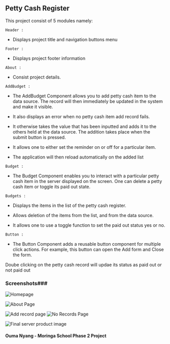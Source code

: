 ## Petty Cash Register
This project consist of 5 modules namely:

```Header :```
- Displays project title and navigation buttons menu

```Footer :```
- Displays project footer information

```About :```
- Consist project details.

```AddBudget :```
- The AddBudget Component allows you to add petty cash item to the data source. The record will then immediately be updated in the system and make it visible.

- It also displays an error when no petty cash item add record fails.

- It otherwise takes the value that has been inputted and adds it to the others held at the data source. The addition takes place when the submit button is pressed.

- It allows one to either set the reminder on or off for a particular item.

- The application will then reload automatically on the added list

```Budget :```
- The Budget Component enables you to interact with a particular petty cash item in the server displayed on the screen. One can delete a petty cash item or toggle its paid out state.

```Budgets :```
- Displays the items in the list of the petty cash register.

- Allows deletion of the items from the list, and from the data source.

- It allows one to use a toggle function to set the paid out status yes or no.

```Button :```
- The Button Component adds a reusable button component for multiple click actions. For example, this button can open the Add form and Close the form.

Doube clicking on the petty cash record will updae its status as paid out or not paid out

### Screenshots###

![Homepage](images/homepage.png "Homepage")

![About Page](images/about.png "About page")

![Add record page](images/add-record.png "Add record page")
![No Records Page](images/no-records-found.png "No Records Page")


![Final server product image](images/homepage.png "Full project image")

#### Ouma Nyang - Moringa School Phase 2 Project 

